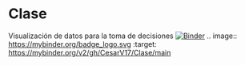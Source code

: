 # Clase
Visualización de datos para la toma de decisiones
[![Binder](https://mybinder.org/badge_logo.svg)](https://mybinder.org/v2/gh/CesarV17/Clase/main)
.. image:: https://mybinder.org/badge_logo.svg
 :target: https://mybinder.org/v2/gh/CesarV17/Clase/main
